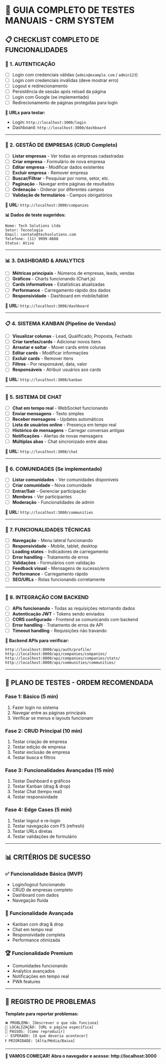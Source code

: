# 🧪 GUIA COMPLETO DE TESTES MANUAIS - CRM SYSTEM

## 📋 **CHECKLIST COMPLETO DE FUNCIONALIDADES**

### **🔐 1. AUTENTICAÇÃO**
- [ ] Login com credenciais válidas (`admin@example.com` / `admin123`)
- [ ] Login com credenciais inválidas (deve mostrar erro)
- [ ] Logout e redirecionamento
- [ ] Persistência de sessão após reload da página
- [ ] Login com Google (se implementado)
- [ ] Redirecionamento de páginas protegidas para login

**🔗 URLs para testar:**
- Login: `http://localhost:3000/login`
- Dashboard: `http://localhost:3000/dashboard`

---

### **🏢 2. GESTÃO DE EMPRESAS (CRUD Completo)**
- [ ] **Listar empresas** - Ver todas as empresas cadastradas
- [ ] **Criar empresa** - Formulário de nova empresa
- [ ] **Editar empresa** - Modificar dados existentes
- [ ] **Excluir empresa** - Remover empresa
- [ ] **Buscar/Filtrar** - Pesquisar por nome, setor, etc.
- [ ] **Paginação** - Navegar entre páginas de resultados
- [ ] **Ordenação** - Ordenar por diferentes campos
- [ ] **Validação de formulários** - Campos obrigatórios

**🔗 URL:** `http://localhost:3000/companies`

**📊 Dados de teste sugeridos:**
```
Nome: Tech Solutions Ltda
Setor: Tecnologia
Email: contato@techsolutions.com
Telefone: (11) 9999-8888
Status: Ativo
```

---

### **📊 3. DASHBOARD & ANALYTICS**
- [ ] **Métricas principais** - Números de empresas, leads, vendas
- [ ] **Gráficos** - Charts funcionando (Chart.js)
- [ ] **Cards informativos** - Estatísticas atualizadas
- [ ] **Performance** - Carregamento rápido dos dados
- [ ] **Responsividade** - Dashboard em mobile/tablet

**🔗 URL:** `http://localhost:3000/dashboard`

---

### **📋 4. SISTEMA KANBAN (Pipeline de Vendas)**
- [ ] **Visualizar colunas** - Lead, Qualificado, Proposta, Fechado
- [ ] **Criar tarefas/cards** - Adicionar novos itens
- [ ] **Arrastar e soltar** - Mover cards entre colunas
- [ ] **Editar cards** - Modificar informações
- [ ] **Excluir cards** - Remover itens
- [ ] **Filtros** - Por responsável, data, valor
- [ ] **Responsáveis** - Atribuir usuários aos cards

**🔗 URL:** `http://localhost:3000/kanban`

---

### **💬 5. SISTEMA DE CHAT**
- [ ] **Chat em tempo real** - WebSocket funcionando
- [ ] **Enviar mensagens** - Texto simples
- [ ] **Receber mensagens** - Updates automáticos
- [ ] **Lista de usuários online** - Presença em tempo real
- [ ] **Histórico de mensagens** - Carregar conversas antigas
- [ ] **Notificações** - Alertas de novas mensagens
- [ ] **Múltiplas abas** - Chat sincronizado entre abas

**🔗 URL:** `http://localhost:3000/chat`

---

### **👥 6. COMUNIDADES (Se implementado)**
- [ ] **Listar comunidades** - Ver comunidades disponíveis
- [ ] **Criar comunidade** - Nova comunidade
- [ ] **Entrar/Sair** - Gerenciar participação
- [ ] **Membros** - Ver participantes
- [ ] **Moderação** - Funcionalidades de admin

**🔗 URL:** `http://localhost:3000/communities`

---

### **🔧 7. FUNCIONALIDADES TÉCNICAS**
- [ ] **Navegação** - Menu lateral funcionando
- [ ] **Responsividade** - Mobile, tablet, desktop
- [ ] **Loading states** - Indicadores de carregamento
- [ ] **Error handling** - Tratamento de erros
- [ ] **Validações** - Formulários com validação
- [ ] **Feedback visual** - Mensagens de sucesso/erro
- [ ] **Performance** - Carregamento rápido
- [ ] **SEO/URLs** - Rotas funcionando corretamente

---

### **🚀 8. INTEGRAÇÃO COM BACKEND**
- [ ] **APIs funcionando** - Todas as requisições retornando dados
- [ ] **Autenticação JWT** - Tokens sendo enviados
- [ ] **CORS configurado** - Frontend se comunicando com backend
- [ ] **Error handling** - Tratamento de erros de API
- [ ] **Timeout handling** - Requisições não travando

**📡 Backend APIs para verificar:**
```
http://localhost:8000/api/auth/profile/
http://localhost:8000/api/companies/companies/
http://localhost:8000/api/companies/companies/stats/
http://localhost:8000/api/communities/communities/
```

---

## 🎯 **PLANO DE TESTES - ORDEM RECOMENDADA**

### **Fase 1: Básico (5 min)**
1. Fazer login no sistema
2. Navegar entre as páginas principais
3. Verificar se menus e layouts funcionam

### **Fase 2: CRUD Principal (10 min)**
1. Testar criação de empresa
2. Testar edição de empresa
3. Testar exclusão de empresa
4. Testar busca e filtros

### **Fase 3: Funcionalidades Avançadas (15 min)**
1. Testar Dashboard e gráficos
2. Testar Kanban (drag & drop)
3. Testar Chat (tempo real)
4. Testar responsividade

### **Fase 4: Edge Cases (5 min)**
1. Testar logout e re-login
2. Testar navegação com F5 (refresh)
3. Testar URLs diretas
4. Testar validações de formulário

---

## 📊 **CRITÉRIOS DE SUCESSO**

### ✅ **Funcionalidade Básica (MVP)**
- Login/logout funcionando
- CRUD de empresas completo
- Dashboard com dados
- Navegação fluida

### 🚀 **Funcionalidade Avançada**
- Kanban com drag & drop
- Chat em tempo real
- Responsividade completa
- Performance otimizada

### 🏆 **Funcionalidade Premium**
- Comunidades funcionando
- Analytics avançados
- Notificações em tempo real
- PWA features

---

## 🐛 **REGISTRO DE PROBLEMAS**

**Template para reportar problemas:**
```
❌ PROBLEMA: [Descrever o que não funciona]
📍 LOCALIZAÇÃO: [URL e página específica]
🔄 PASSOS: [Como reproduzir]
✅ ESPERADO: [O que deveria acontecer]
❗ PRIORIDADE: [Alta/Média/Baixa]
```

---

**🚀 VAMOS COMEÇAR! Abra o navegador e acesse: http://localhost:3000**

